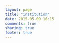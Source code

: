 ```yaml
---
layout: page
title: "institution"
date: 2015-05-09 16:15
comments: true
sharing: true
footer: true
---
```

